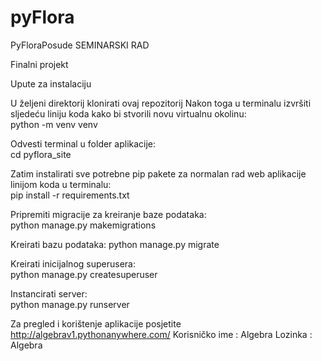 # pyFlora

PyFloraPosude
SEMINARSKI RAD


Finalni projekt

Upute za instalaciju

U željeni direktorij klonirati ovaj repozitorij
Nakon toga u terminalu izvršiti sljedeću liniju koda kako bi stvorili novu virtualnu okolinu:	
  python -m venv venv

Odvesti terminal u folder aplikacije:	
  cd pyflora_site
  
Zatim instalirati sve potrebne pip pakete za normalan rad web aplikacije linijom koda u terminalu:	
  pip install -r requirements.txt

Pripremiti migracije za kreiranje baze podataka:	
   python manage.py makemigrations

Kreirati bazu podataka:	
  python manage.py migrate
  
Kreirati inicijalnog superusera:	
  python manage.py createsuperuser
  
Instancirati server:	
  python manage.py runserver
  
Za pregled i korištenje aplikacije posjetite http://algebrav1.pythonanywhere.com/
Korisničko ime : Algebra
Lozinka : Algebra
